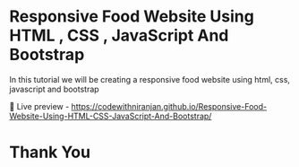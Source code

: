 # Responsive Food Website Using HTML , CSS , JavaScript And Bootstrap

In this tutorial we will be creating a responsive food website using html, css, javascript and bootstrap

🔴 Live preview - https://codewithniranjan.github.io/Responsive-Food-Website-Using-HTML-CSS-JavaScript-And-Bootstrap/

<h1>Thank You</h1>
